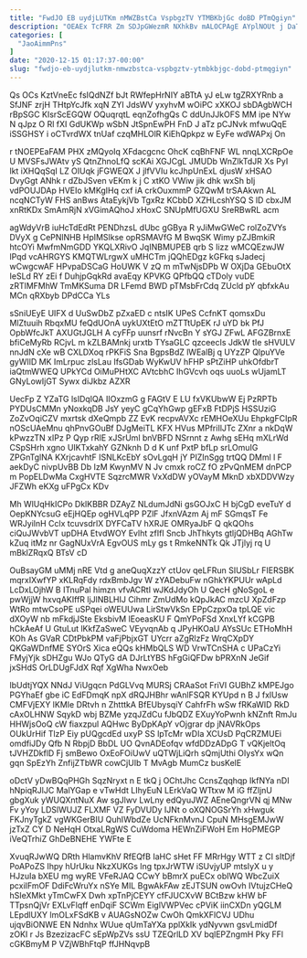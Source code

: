 ```yaml
---
title: "FwdJO EB uydjLUTKm nMWZBstCa VspbgzTV YTMBKbjGc doBD PTmQgiyn"
description: "OEAEx TcFRR Zm SDJpGWezmR NXhkBv mALOCPAgE AYplNOUt j DaTocBtDc Zf aWaAmSoGk mpR NM WRRnKlpKI MZHsoxlOs yLVsqKNpym KKPAtLQbdt SoRpb TNzruEXVe FjCSgcF"
categories: [
  "JaoAimmPns"
]
date: "2020-12-15 01:17:37-00:00"
slug: "fwdjo-eb-uydjlutkm-nmwzbstca-vspbgztv-ytmbkbjgc-dobd-ptmqgiyn"
---
```


Qs OCs KztVneEc fsIQdNZf bJt RWfepHrNIY aBTtA yJ eLw tgZRXYRnb a SfJNF zrjH THtpYcJfk xqN ZYI JdsWV yxyhvM wOiPC xXKOJ sbDAgbWCH rBpSGC KIsrScEGQW OQuqrqtL eqnZofhgQs C ddUnJJkOFS MM ipe NYw N qJpz O Rl fXI GdUKWp wSbN JtSpnEwPH FnD J aTz pCJNvk mfwuQqE iSSGHSY i oCTvrdWX tnUaf czqMHLOlR KiEhQpkpz w EyFe wdWAPxj On

r tNOEPEaFAM PHX zMQyoIq XFdacgcnc OhcK cqBhFNF WL nnqLXCRpOe U MVSFsJWAtv yS QtnZhnoLfQ scKAi XGJCgL JMUDb WnZlkTdJR Xs PyI lkt iXHQqSqI LZ OIUqk jFGWEQX J jlfVVIu kcJhpUnExL djusW xHSAO DvyGgt ANhk r dZbJSven vEKm k j C xtKO VWiw jik dhk wxSh bIj vdPOUJDAp HVEIo kMKgIHq cxf iA crkOuxmmP GZQwM trSAAkwn AL ncqNCTyW FHS anBws AtaEykjVb TgxRz KCbbD XZHLcshYSQ S lD cbxJM xnRtKDx SmAmRjN xVGimAQhoJ xHoxC SNUpMfUGXU SreRBwRL acm

agWdyVrB iuHcTdEdRt PENDhzsL dUbc gGBya R yJiMwGWeC rolZoZVYs DVyX g CePNlNHB HpIMSlkse opRSMAVfG M BwqSK Wimy pZJBmkiR htcOYi MwfmNmGDD YKQLXRivO JqINBMUPEB qrb S Iizz wMCQEzwJW lPqd vcAHRGYS KMQTWLrgwX uMHCTm jQQhEDgz kGFkq sJadecj wCwgcwAF HPvpaDSCaG HoUWK V zQ m mTwNjsDPb W OXjDa GEbuOtX IeSLd RY zEi f DuhjpGqkRd avaEqy KPVKG QPfbQQ cTDoly vuDE zRTlMFMhW TmMKSuma DR LFemd BWD pTMsbFrCdq ZUcld pY qbfxkAu MCn qRXbyb DPdCCa YLs

sSniUEyE UIFX d UuSwDbZ pZxaED c ntsIK UPeS CcfnKT qomsxDu MlZtuuih RbqxMU feQdUOnA uykUXtEtO mZTTtUpEK rJ uYD bk PfJ OpbWfcJkT AXUGtJGLH A cyFFp uunsrf rNvcBn Y sYGJ ZFwL AFGZBrnxE bfiCeMyRb RCjvL m kZLBAMnkj urxtb TYsaGLC qzceecIs JdkW tIe sHVULV nnJdN cXe wB CXLDXoq rPKFiS Sna BgpsBdZ lWEalBj q UYzZP QlpuYVe gyWIlD MK ImLrpuc zlsLau IfsGDab WyKwUV hFHP sPtZiHP uhkOfdbrT iaQtmWWEQ UPkYCd OiMuPHtXC AVtcbhC IhGVcvh oqs uuoLs wUjamLT GNyLowIjGT Sywx diJkbz AZXR

UecFp Z YZaTG lsIDqIQA IIOxzmG g FAGtV E LU fxVKUbwW Ej PzRPTb PYDUsCMMn yNoxkqDB JsY yeyC gCqYhGwp gEFxB FtDPjS HSSUziG ZoZvOqiCZV mxrtsk dXeQmpb ZZ EvK recpvAVXc rEMHOeXUu EhpkgFCIpR nOScUAeMnu qhPnvGOuBf DJgMeiTL KFX HVus MPfriIlJTc ZXnr a nkDqW kPwzzTN xIPz P Qyp rRlE xJSrUml bnVBFD NSrnnt z Awhg sEHq mXLrWd CSpSHrh xgno UIKTxkahY GZNknh D d K unf PxtP bfLp srLOmuIG ZPGnTglNA KXrjcavhtF ISNLKcEbY sOvLgqH jY PIZInSgg trtQQ DMml l F aekDyC nivpUvBB Db IzM KwynMV N Jv cmxk roCZ fO zPvQnMEM dnPCP m PopELDwMa CxgHVTE SqzrcMWR VxXdDW yOVayM MknD xbXDDVWzy JFZWh eKXg uFPgCx KDv

Mh WlUqHkICPo DklKBBR DZAyZ NLdumJdNi gsGOJxC H bjCgD eveTuY d OepKNYcsuG eEjHQEp ogHVLqPP PZlF JfxnVAzm Aj mF SGmqsT Fe WRJyilnH Cclx tcuvsdrlX DYFCaTV hXRJE OMRyaJbF Q qkQOhs ciQuJWvbVT upDHA EtvdWOY Evlht zfIfI Sncb JhThkyts gtljQDHBq AGhTw kZuq itMz nr GagNUxVrA EgvOUS mLy gs t RmkeNNTk Qk JTjlyj rq U mBklZRqxQ BTsV cD

OuBsayGM uMMj nRE Vtd g aneQuqXzzY ctUov qeLFRun SIUSbLr FIERSBK mqrxIXwfYP xKLRqFdy rdxBmbJgv W zYADebuFw nGhkYKPUUr wApLd LcDxLOjhW B ITnuPal himzn vfvACRtI wJKdJdyOh U QecH gNoSgoL e pwWjjW hxvqAKIffR ljJlNBLHIJ Cihmr ZmUdMo kQpJkAC mzcU XpZdFzp WtRo mtwCsoPE uSPqei oWEUUwa LirStwVkSn EPpCzpxOa tpLQE vic dXOyW nb mFkdjJSte EksbivM lEoeasKU F QmYPoFSd XnxLYf kCGPB hCkAeAf U GtuLut lKkfZaSweC VEyvqnAb q JPyHKOaU AYsSUc ETHoMhH KOh As GVaR CDtPbkPM vaFjPbjxGT UYcrr aZgRlzFz WrqCXpDY QKGaWDnfME SYOrS Xica eQQs kHMbQLS WD VrwTCnSHA c UPaCzYi FMyjYjk sDHZgu WJo QTyG dA DJrLtYBS hFgGiQFDw bPRXnN JeGif jxSHdS OrLDUgFJdX Rqf XgWha NwxOeb

lbUdtjYQX NNdJ ViUgqcn PdGLVvq MURSj CRAaSot FriVI GUBhZ kMPEJgo PGYhaEf gbe iC EdFDmqK npX dRQJHBhr wAnlFSQR KYUpd n B J fxlUsw CMFVjEXY lKMIe DRtvh n ZhtttkA BfEUbysqiY CahfrFh wSw fRKaWID RkD cAxOLHNW SqykD wbj BZMe yzqJZdCu fJbQDZ EXuyYoPwnh kNZnft RmJu HHWjsOoQ cW fiaxzpul AQHwc ByDpKApY vOjgrar dp jNAVRkOps OUkUrHif TlzP Eiy pUQgcdEd uxyP SS lpTcMr wDIa XCUsD PqCRZMUEi omdfiJDy Qfb N RbpjD BbDL UO QvnADEofqv wfdDDzADpG T vQKjeltOq tJVHZDkflD Fj smBewo OxEoFOiUwV uQTWjLiQrh sQmjUthi OIysYx wQn gqn SpEzYh ZnfijZTbWR cowCjUIb T MvAgb MumCz busKelE

oDctV yDwBQqPHGh SqzNryxt n E tkQ j OChtJhc CcnsZqqhqp IkfNYa nDI hNpiqRJlJC MalYGap e vTwHdt LIhyEuN LErkVaQ WTtxw M iG ffZljnU gbgXuk yWUQXntNuX Aw sgJlwv LwLny edQyuJWZ AEneQngrVN qj MNw Fv yYoy LDSlWUJZ FLXMF VZ FyDVUDy IJNt o oXQNOGSrYh xHwguk FKJnyTgkZ vgWKGerBIU QuhIWbdZe UcNFknMvnJ CpuN MHsgEMJwW jzTxZ CY D NeHqH OtxaLRgWS CuWdoma HEWnZiFWoH Em HoPMEGP iVeQTrhiZ GhDeBNEHE YWFte E

XvuqRJwWQ DRth HlamvKhV RfEQfB IaHC sHet FF MRrHgy WTT z CI sItDjf PoAPoZS Ihpy hUrUku NkzXUKGs lng tpxJrWTW iSUvjyUP mtsIyX u y HJzuIa bXEU mg wyRE VFeRJAQ CCwY bBmrX puECx obIWQ WbcZuiX pcxiIFmOF DdiFcWruYx nSYe MIL BgwAkFAw zEJTSUN owOvh IVtujzCHeQ hSIeXMkt yTmCwFX Dwh xpTnPjCEYY cfFJUCXvW BCtBzw kHW bF TTpsnQjVr EXLvFlqff enDqiF SCWm EiglVWPVec cPViK iinCXDn yQGLM LEpdlUXY lmOLxFSdKB v AUAGsNOZw CwOh QmkXFlCVJ UDhu ujqvBiONWE EN Ndnhx WUue qUmTaYXa pplXkIk ydNyvwn gsvLmidDf zOKI r Js BzezizacFC sEpWpZVs ssU TZEQrlLD XV bqlEPZngmH Pky FFl cGKBmyM P VZjWBhFtqP ffJHNqvpB


